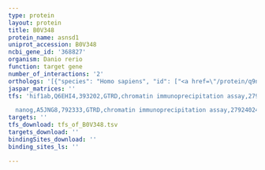 ```yaml
---
type: protein
layout: protein
title: B0V348
protein_name: asnsd1
uniprot_accession: B0V348
ncbi_gene_id: '368827'
organism: Danio rerio
function: target gene
number_of_interactions: '2'
orthologs: '[{"species": "Homo sapiens", "id": ["<a href=\"/protein/q9nwl6\">Q9NWL6</a>"]}, {"species": "Mus musculus", "id": ["<a href=\"/protein/q8bfs9\">Q8BFS9</a>"]}, {"species": "Rattus norvegicus", "id": ["D3ZWR3"]}, {"species": "Drosophila melanogaster", "id": ["<a href=\"/protein/q5ljp9\">Q5LJP9</a>"]}, {"species": "Caenorhabditis elegans", "id": ["<a href=\"/protein/q21555\">Q21555</a>"]}, {"species": "Saccharomyces cerevisiae", "id": ["<a href=\"/protein/q04489\">Q04489</a>"]}]'
jaspar_matrices: ''
tfs: 'hif1ab,Q6EHI4,393202,GTRD,chromatin immunoprecipitation assay,27924024%5Buid%5D,No

  nanog,A5JNG8,792333,GTRD,chromatin immunoprecipitation assay,27924024%5Buid%5D,No'
targets: ''
tfs_download: tfs_of_B0V348.tsv
targets_download: ''
bindingSites_download: ''
binding_sites_ls: ''

---
```

